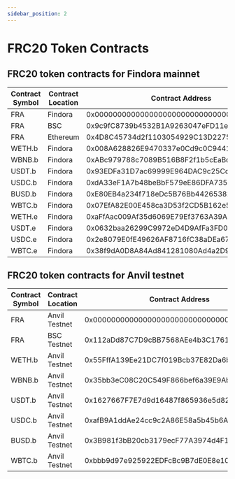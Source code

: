 ```yaml
---
sidebar_position: 2
---
```


# FRC20 Token Contracts

## FRC20 token contracts for Findora mainnet

| Contract Symbol | Contract Location | Contract Address                           | Source Symbol | Source Location | Source Address                             |
| --------------- | ----------------- | ------------------------------------------ | ------------- | --------------- | ------------------------------------------ |
| FRA             | Findora           | 0x0000000000000000000000000000000000001000 | ---           | ---             | ---                                        |
| FRA             | BSC               | 0x9c9fC8739b4532B1A9263047eFD11e416a6D8eE7 | FRA           | Findora         | 0x0000000000000000000000000000000000001000 |
| FRA             | Ethereum          | 0x4D8C45734d2f1103054929C13D2275e5FB0ABEce | FRA           | Findora         | 0x0000000000000000000000000000000000001000 |
| WETH.b          | Findora           | 0x008A628826E9470337e0Cd9c0C944143A83F32f3 | ETH           | BSC             | 0x2170ed0880ac9a755fd29b2688956bd959f933f8 |
| WBNB.b          | Findora           | 0xABc979788c7089B516B8F2f1b5cEaBd2E27Fd78b | WBNB          | BSC             | 0xbb4CdB9CBd36B01bD1cBaEBF2De08d9173bc095c |
| USDT.b          | Findora           | 0x93EDFa31D7ac69999E964DAC9c25Cd6402c75DB3 | USDT          | BSC             | 0x55d398326f99059ff775485246999027b3197955 |
| USDC.b          | Findora           | 0xdA33eF1A7b48beBbF579eE86DFA735a9529C4950 | USDC          | BSC             | 0x8ac76a51cc950d9822d68b83fe1ad97b32cd580d |
| BUSD.b          | Findora           | 0xE80EB4a234f718eDc5B76Bb442653827D20Ebb2d | BUSD          | BSC             | 0xe9e7cea3dedca5984780bafc599bd69add087d56 |
| WBTC.b          | Findora           | 0x07EfA82E00E458ca3D53f2CD5B162e520F46d911 | BTCB          | BSC             | 0x7130d2a12b9bcbfae4f2634d864a1ee1ce3ead9c |
| WETH.e          | Findora           | 0xaFfAac009Af35d6069E79Ef3763A39A2BA5BF65f | WETH          | Ethereum        | 0xC02aaA39b223FE8D0A0e5C4F27eAD9083C756Cc2 |
| USDT.e          | Findora           | 0x0632baa26299C9972eD4D9AfFa3FD057A72252Ff | USDT          | Ethereum        | 0xdAC17F958D2ee523a2206206994597C13D831ec7 |
| USDC.e          | Findora           | 0x2e8079E0fE49626AF8716fC38aDEa6799065D7f7 | USDC          | Ethereum        | 0xA0b86991c6218b36c1d19D4a2e9Eb0cE3606eB48 |
| WBTC.e          | Findora           | 0x38f9dA0D8A84Ad841281080Ad4a2D9D89Eff3bFf | WBTC          | Ethereum        | 0x2260FAC5E5542a773Aa44fBCfeDf7C193bc2C599 |

## FRC20 token contracts for Anvil testnet

| Contract Symbol | Contract Location | Contract Address                           | Source Symbol | Source Location | Source Address                             |
| --------------- | ----------------- | ------------------------------------------ | ------------- | --------------- | ------------------------------------------ |
| FRA             | Anvil Testnet     | 0x0000000000000000000000000000000000001000 | ---           | ---             | ---                                        |
| FRA             | BSC Testnet       | 0x112aDd87C7D9cBB7568AEe4b3C1761A1e4385067 | FRA           | BSC Testnet     | 0x0000000000000000000000000000000000001000 |
| WETH.b          | Anvil Testnet     | 0x55FffA139Ee21DC7f019Bcb37E82Da6b0cb5b33E | ETH           | BSC Testnet     | 0x2170ed0880ac9a755fd29b2688956bd959f933f8 |
| WBNB.b          | Anvil Testnet     | 0x35bb3eC08C20C549F866bef6a39E9Ab02d609609 | WBNB          | BSC Testnet     | 0xbb4CdB9CBd36B01bD1cBaEBF2De08d9173bc095c |
| USDT.b          | Anvil Testnet     | 0x1627667F7E7d9d16487f865936e5d82b5342B720 | USDT          | BSC Testnet     | 0x55d398326f99059ff775485246999027b3197955 |
| USDC.b          | Anvil Testnet     | 0xafB9A1ddAe24cc9c2A86E58a5b45b6AF370f4d36 | USDC          | BSC Testnet     | 0x8ac76a51cc950d9822d68b83fe1ad97b32cd580d |
| BUSD.b          | Anvil Testnet     | 0x3B981f3bB20cb3179ecF77A3974d4F144b2acD61 | BUSD          | BSC Testnet     | 0xe9e7cea3dedca5984780bafc599bd69add087d56 |
| WBTC.b          | Anvil Testnet     | 0xbbb9d97e925922EDFcBc9B7dE0E8e1092383D096 | BTCB          | BSC Testnet     | 0x7130d2a12b9bcbfae4f2634d864a1ee1ce3ead9c |
